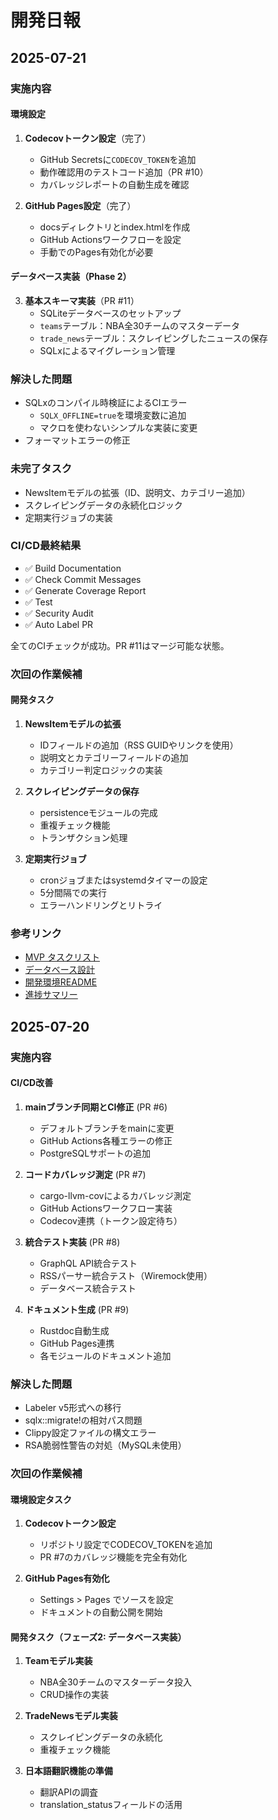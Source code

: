 # 開発日報

## 2025-07-21

### 実施内容

#### 環境設定
1. **Codecovトークン設定**（完了）
   - GitHub Secretsに`CODECOV_TOKEN`を追加
   - 動作確認用のテストコード追加（PR #10）
   - カバレッジレポートの自動生成を確認

2. **GitHub Pages設定**（完了）
   - docsディレクトリとindex.htmlを作成
   - GitHub Actionsワークフローを設定
   - 手動でのPages有効化が必要

#### データベース実装（Phase 2）
3. **基本スキーマ実装**（PR #11）
   - SQLiteデータベースのセットアップ
   - `teams`テーブル：NBA全30チームのマスターデータ
   - `trade_news`テーブル：スクレイピングしたニュースの保存
   - SQLxによるマイグレーション管理

### 解決した問題
- SQLxのコンパイル時検証によるCIエラー
  - `SQLX_OFFLINE=true`を環境変数に追加
  - マクロを使わないシンプルな実装に変更
- フォーマットエラーの修正

### 未完了タスク
- NewsItemモデルの拡張（ID、説明文、カテゴリー追加）
- スクレイピングデータの永続化ロジック
- 定期実行ジョブの実装

### CI/CD最終結果
- ✅ Build Documentation
- ✅ Check Commit Messages
- ✅ Generate Coverage Report
- ✅ Test
- ✅ Security Audit
- ✅ Auto Label PR

全てのCIチェックが成功。PR #11はマージ可能な状態。

### 次回の作業候補

#### 開発タスク
1. **NewsItemモデルの拡張**
   - IDフィールドの追加（RSS GUIDやリンクを使用）
   - 説明文とカテゴリーフィールドの追加
   - カテゴリー判定ロジックの実装

2. **スクレイピングデータの保存**
   - persistenceモジュールの完成
   - 重複チェック機能
   - トランザクション処理

3. **定期実行ジョブ**
   - cronジョブまたはsystemdタイマーの設定
   - 5分間隔での実行
   - エラーハンドリングとリトライ

### 参考リンク
- [MVP タスクリスト](MVP_TASKS.md)
- [データベース設計](DATABASE_SCHEMA.md)
- [開発環境README](README.md)
- [進捗サマリー](PROGRESS_SUMMARY.md)

## 2025-07-20

### 実施内容

#### CI/CD改善
1. **mainブランチ同期とCI修正** (PR #6)
   - デフォルトブランチをmainに変更
   - GitHub Actions各種エラーの修正
   - PostgreSQLサポートの追加

2. **コードカバレッジ測定** (PR #7)
   - cargo-llvm-covによるカバレッジ測定
   - GitHub Actionsワークフロー実装
   - Codecov連携（トークン設定待ち）

3. **統合テスト実装** (PR #8)
   - GraphQL API統合テスト
   - RSSパーサー統合テスト（Wiremock使用）
   - データベース統合テスト

4. **ドキュメント生成** (PR #9)
   - Rustdoc自動生成
   - GitHub Pages連携
   - 各モジュールのドキュメント追加

### 解決した問題
- Labeler v5形式への移行
- sqlx::migrate!の相対パス問題
- Clippy設定ファイルの構文エラー
- RSA脆弱性警告の対処（MySQL未使用）

### 次回の作業候補

#### 環境設定タスク
1. **Codecovトークン設定**
   - リポジトリ設定でCODECOV_TOKENを追加
   - PR #7のカバレッジ機能を完全有効化

2. **GitHub Pages有効化**
   - Settings > Pages でソースを設定
   - ドキュメントの自動公開を開始

#### 開発タスク（フェーズ2: データベース実装）
1. **Teamモデル実装**
   - NBA全30チームのマスターデータ投入
   - CRUD操作の実装

2. **TradeNewsモデル実装**
   - スクレイピングデータの永続化
   - 重複チェック機能

3. **日本語翻訳機能の準備**
   - 翻訳APIの調査
   - translation_statusフィールドの活用